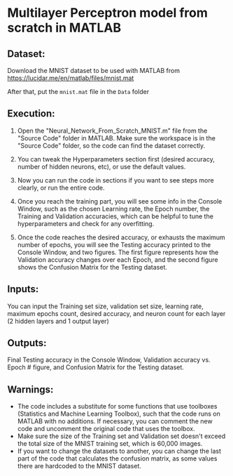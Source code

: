 # Multilayer Perceptron model from scratch in MATLAB
## Dataset:
Download the MNIST dataset to be used with MATLAB from https://lucidar.me/en/matlab/files/mnist.mat

After that, put the `mnist.mat` file in the `Data` folder

## Execution:
1. Open the "Neural_Network_From_Scratch_MNIST.m" file from the "Source Code" folder in MATLAB. Make sure the workspace is in the "Source Code" folder, so the code can find the dataset correctly.

1. You can tweak the Hyperparameters section first (desired accuracy, number of hidden neurons, etc), or use the default values.

1. Now you can run the code in sections if you want to see steps more clearly, or run the entire code.

1. Once you reach the training part, you will see some info in the Console Window, such as the chosen Learning rate, the Epoch number, the Training and Validation accuracies, which can be helpful to tune the hyperparameters and check for any overfitting.

1. Once the code reaches the desired accuracy, or exhausts the maximum number of epochs, you will see the Testing accuracy printed to the Console Window, and two figures. The first figure represents how the Validation accuracy changes over each Epoch, and the second figure shows the Confusion Matrix for the Testing dataset.

## Inputs:
  You can input the Training set size, validation set size, learning rate, maximum epochs count, desired accuracy, and neuron count for each layer (2 hidden layers and 1 output layer)
  
## Outputs:
  Final Testing accuracy in the Console Window, Validation accuracy vs. Epoch # figure, and Confusion Matrix for the Testing dataset.

## Warnings: 
  * The code includes a substitute for some functions that use toolboxes (Statistics and Machine Learning Toolbox), such that the code runs on MATLAB with no additions.
    If necessary, you can comment the new code and uncomment the original code that uses the toolbox.
  * Make sure the size of the Training set and Validation set doesn't exceed the total size of the MNIST training set, which is 60,000 images.
  * If you want to change the datasets to another, you can change the last part of the code that calculates the confusion matrix, as some values there are hardcoded to the MNIST dataset.
